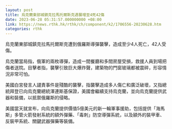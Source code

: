 ```yaml
---
layout: post
title: 烏克蘭東部城鎮克拉馬托爾斯克遇襲增至4死42傷
date: 2023-06-28 05:31:57.000000000 +08:00
link: https://news.rthk.hk/rthk/ch/component/k2/1706556-20230628.htm
categories: rthk
---
```


烏克蘭東部城鎮克拉馬托爾斯克遭到俄羅斯導彈襲擊，造成至少4人死亡，42人受傷。

烏克蘭當局指，俄軍的兩枚導彈，造成一間餐廳和多間房屋受損，救援人員到場把傷者送院。目擊者指，襲擊引致巨大爆炸聲，建築物的門窗玻璃都被震碎，形容情況非常可怕。

美國白宮發言人譴責事件是殘酷的襲擊，指襲擊造成多人傷亡和廣泛破壞，又指總統拜登已向烏克蘭總統澤連斯基保證，美國會繼續支持烏克蘭，並向烏克蘭提供武器和裝備，以抵禦俄羅斯的侵略。

美國當天就宣布，向烏克蘭提供價值5億美元的新一輪軍事援助，包括提供「海馬斯」多管火箭發射系統的額外彈藥、「毒刺」防空導彈系統，以及額外的裝甲車、反裝甲系統、關鍵武器彈藥等裝備。
